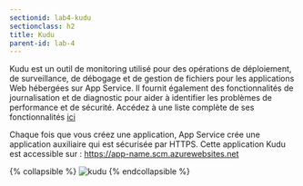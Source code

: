 ```yaml
---
sectionid: lab4-kudu
sectionclass: h2
title: Kudu
parent-id: lab-4
---
```


Kudu est un outil de monitoring utilisé pour des opérations de déploiement, de surveillance, de débogage et de gestion de fichiers pour les applications Web hébergées sur App Service. Il fournit également des fonctionnalités de journalisation et de diagnostic pour aider à identifier les problèmes de performance et de sécurité. Accédez à une liste complète de ses fonctionnalités [ici](https://learn.microsoft.com/fr-fr/azure/app-service/resources-kudu)

Chaque fois que vous créez une application, App Service crée une application auxiliaire qui est sécurisée par HTTPS. Cette application Kudu est accessible sur : https://app-name.scm.azurewebsites.net

{% collapsible %}
![kudu](/media/lab3/kudu.png)
{% endcollapsible %}
